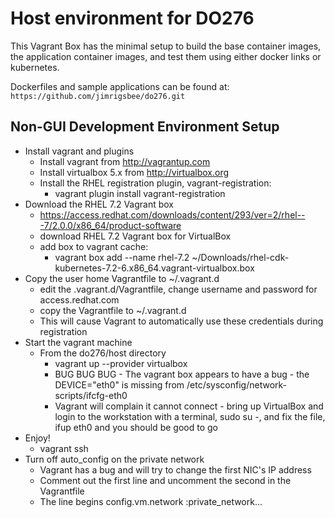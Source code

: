 
# Host environment for DO276

This Vagrant Box has the minimal setup to build the base container images, the application container images, and test them using either docker links or kubernetes.

Dockerfiles and sample applications can be found at: `https://github.com/jimrigsbee/do276.git`

## Non-GUI Development Environment Setup
* Install vagrant and plugins
  * Install vagrant from http://vagrantup.com
  * Install virtualbox 5.x from http://virtualbox.org
  * Install the RHEL registration plugin, vagrant-registration:
    * vagrant plugin install vagrant-registration
* Download the RHEL 7.2 Vagrant box 
  * https://access.redhat.com/downloads/content/293/ver=2/rhel---7/2.0.0/x86_64/product-software
  * download RHEL 7.2 Vagrant box for VirtualBox
  * add box to vagrant cache:
    * vagrant box add --name rhel-7.2 ~/Downloads/rhel-cdk-kubernetes-7.2-6.x86_64.vagrant-virtualbox.box
* Copy the user home Vagrantfile to ~/.vagrant.d
  * edit the .vagrant.d/Vagrantfile, change username and password for access.redhat.com
  * copy the Vagrantfile to ~/.vagrant.d
  * This will cause Vagrant to automatically use these credentials during registration
* Start the vagrant machine
  * From the do276/host directory
    * vagrant up --provider virtualbox
    * BUG BUG BUG - The vagrant box appears to have a bug - the DEVICE="eth0" is missing from /etc/sysconfig/network-scripts/ifcfg-eth0
    * Vagrant will complain it cannot connect - bring up VirtualBox and login to the workstation with a terminal, sudo su -, and fix the file, ifup eth0 and you should be good to go
* Enjoy!
  * vagrant ssh
* Turn off auto_config on the private network
  * Vagrant has a bug and will try to change the first NIC's IP address
  * Comment out the first line and uncomment the second in the Vagrantfile
  * The line begins config.vm.network :private_network...
